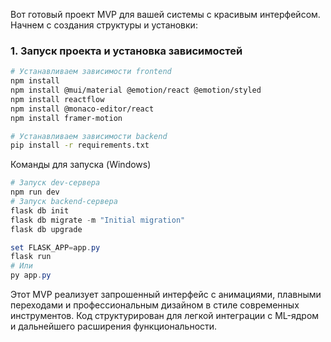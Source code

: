 Вот готовый проект MVP для вашей системы с красивым интерфейсом. Начнем с создания структуры и установки:

### 1. Запуск проекта и установка зависимостей

```bash
# Устанавливаем зависимости frontend
npm install
npm install @mui/material @emotion/react @emotion/styled
npm install reactflow
npm install @monaco-editor/react
npm install framer-motion

# Устанавливаем зависимости backend
pip install -r requirements.txt
```

Команды для запуска (Windows)
```powershell
# Запуск dev-сервера
npm run dev
# Запуск backend-сервера
flask db init
flask db migrate -m "Initial migration"
flask db upgrade

set FLASK_APP=app.py
flask run
# Или
py app.py
```

Этот MVP реализует запрошенный интерфейс с анимациями, плавными переходами и профессиональным дизайном в стиле современных инструментов. Код структурирован для легкой интеграции с ML-ядром и дальнейшего расширения функциональности.